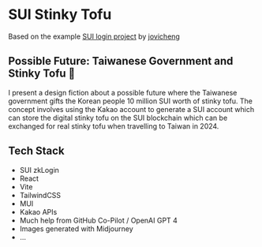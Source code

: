 # SUI Stinky Tofu

Based on the example [SUI login project](https://github.com/jovicheng/sui-zklogin-demo) by [jovicheng](https://github.com/jovicheng)

## Possible Future: Taiwanese Government and Stinky Tofu 🍲

I present a design fiction about a possible future where the Taiwanese government gifts the Korean people 10 million SUI worth of stinky tofu. The concept involves using the Kakao account to generate a SUI account which can store the digital stinky tofu on the SUI blockchain which can be exchanged for real stinky tofu when travelling to Taiwan in 2024.

## Tech Stack

- SUI zkLogin
- React
- Vite
- TailwindCSS
- MUI
- Kakao APIs
- Much help from GitHub Co-Pilot / OpenAI GPT 4
- Images generated with Midjourney
- ...
